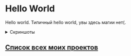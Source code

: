 # Hello World

Hello world. Типичный hello world, увы здесь магии нет(.
<details>
  <summary>Скриншоты</summary>

![main screen](https://github.com/iebrosalin/mobile/blob/master/readme/android/hello_world/main_screen.jpg)

</details>

## [Список всех моих проектов][ListAllMyProject]
[ListAllMyProject]:<https://github.com/iebrosalin/all_public_projects>
